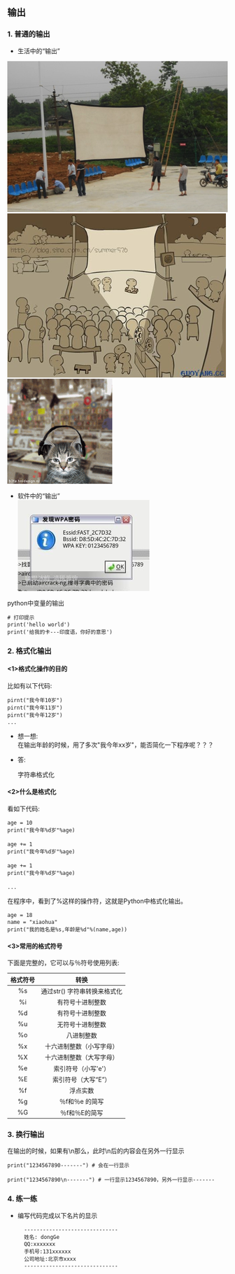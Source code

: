 ## 输出

### 1. 普通的输出

* 生活中的“输出”

![alt文本](Images/01-第1天-10.png "Title")  
![alt文本](Images/01-第1天-11.jpg "Title")  
![alt文本](Images/01-第1天-12.gif "Title")  



* 软件中的“输出”  
![alt文本](Images/01-第1天-13.jpg "Title")


python中变量的输出


    # 打印提示
    print('hello world')
    print('给我的卡---印度语，你好的意思')
### 2. 格式化输出

#### <1>格式化操作的目的
比如有以下代码:


    pirnt("我今年10岁")
    pirnt("我今年11岁")
    pirnt("我今年12岁")
    ...
* 想一想:  
    在输出年龄的时候，用了多次"我今年xx岁"，能否简化一下程序呢？？？

* 答:

    字符串格式化

#### <2>什么是格式化
看如下代码:


    age = 10
    print("我今年%d岁"%age)

    age += 1
    print("我今年%d岁"%age)

    age += 1
    print("我今年%d岁"%age)

    ...
在程序中，看到了%这样的操作符，这就是Python中格式化输出。

    age = 18
    name = "xiaohua"
    print("我的姓名是%s,年龄是%d"%(name,age))
#### <3>常用的格式符号
下面是完整的，它可以与％符号使用列表:

|格式符号 |	转换
| :------: | :------:
|%s	|通过str() 字符串转换来格式化  
|%i	|有符号十进制整数  
|%d	|有符号十进制整数  
|%u	|无符号十进制整数  
|%o	|八进制整数  
|%x	|十六进制整数（小写字母）  
|%X	|十六进制整数（大写字母）  
|%e	|索引符号（小写'e'）  
|%E	|索引符号（大写“E”）  
|%f	|浮点实数  
|%g	|％f和％e 的简写  
|%G	|％f和％E的简写  
### 3. 换行输出

在输出的时候，如果有\n那么，此时\n后的内容会在另外一行显示


    print("1234567890-------") # 会在一行显示

    print("1234567890\n-------") # 一行显示1234567890，另外一行显示-------  
### 4. 练一练  
* 编写代码完成以下名片的显示  

        ------------------------------   
        姓名: dongGe    
        QQ:xxxxxxx  
        手机号:131xxxxxx  
        公司地址:北京市xxxx  
        ------------------------------   
